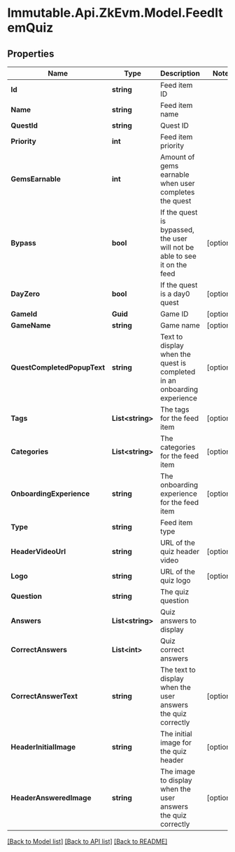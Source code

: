 # Immutable.Api.ZkEvm.Model.FeedItemQuiz

## Properties

Name | Type | Description | Notes
------------ | ------------- | ------------- | -------------
**Id** | **string** | Feed item ID | 
**Name** | **string** | Feed item name | 
**QuestId** | **string** | Quest ID | 
**Priority** | **int** | Feed item priority | 
**GemsEarnable** | **int** | Amount of gems earnable when user completes the quest | 
**Bypass** | **bool** | If the quest is bypassed, the user will not be able to see it on the feed | [optional] 
**DayZero** | **bool** | If the quest is a day0 quest | [optional] 
**GameId** | **Guid** | Game ID | [optional] 
**GameName** | **string** | Game name | [optional] 
**QuestCompletedPopupText** | **string** | Text to display when the quest is completed in an onboarding experience | [optional] 
**Tags** | **List&lt;string&gt;** | The tags for the feed item | [optional] 
**Categories** | **List&lt;string&gt;** | The categories for the feed item | [optional] 
**OnboardingExperience** | **string** | The onboarding experience for the feed item | [optional] 
**Type** | **string** | Feed item type | 
**HeaderVideoUrl** | **string** | URL of the quiz header video | [optional] 
**Logo** | **string** | URL of the quiz logo | [optional] 
**Question** | **string** | The quiz question | 
**Answers** | **List&lt;string&gt;** | Quiz answers to display | 
**CorrectAnswers** | **List&lt;int&gt;** | Quiz correct answers | 
**CorrectAnswerText** | **string** | The text to display when the user answers the quiz correctly | [optional] 
**HeaderInitialImage** | **string** | The initial image for the quiz header | [optional] 
**HeaderAnsweredImage** | **string** | The image to display when the user answers the quiz correctly | [optional] 

[[Back to Model list]](../README.md#documentation-for-models) [[Back to API list]](../README.md#documentation-for-api-endpoints) [[Back to README]](../README.md)

